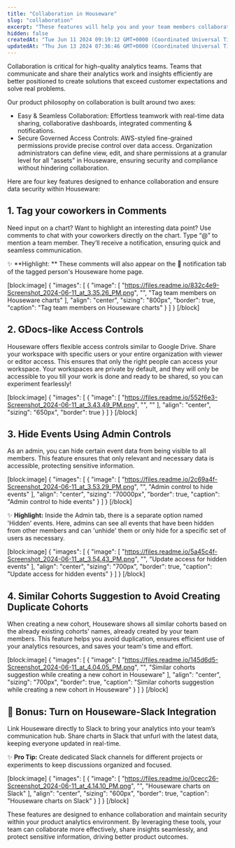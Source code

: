 ```yaml
---
title: "Collaboration in Houseware"
slug: "collaboration"
excerpt: "These features will help you and your team members collaborate on Houseware's charts and data more effectively and securely"
hidden: false
createdAt: "Tue Jun 11 2024 09:19:12 GMT+0000 (Coordinated Universal Time)"
updatedAt: "Thu Jun 13 2024 07:36:46 GMT+0000 (Coordinated Universal Time)"
---
```

Collaboration is critical for high-quality analytics teams. Teams that communicate and share their analytics work and insights efficiently are better positioned to create solutions that exceed customer expectations and solve real problems. 

Our product philosophy on collaboration is built around two axes:

- Easy & Seamless Collaboration: Effortless teamwork with real-time data sharing, collaborative dashboards, integrated commenting & notifications.
- Secure Governed Access Controls: AWS-styled fine-grained permissions provide precise control over data access. Organization administrators can define view, edit, and share permissions at a granular level for all "assets" in Houseware, ensuring security and compliance without hindering collaboration.

Here are four key features designed to enhance collaboration and ensure data security within Houseware:

## 1. Tag your coworkers in Comments

Need input on a chart? Want to highlight an interesting data point? Use comments to chat with your coworkers directly on the chart. Type “@” to mention a team member. They’ll receive a notification, ensuring quick and seamless communication.

:sparkles: **Highlight: ** These comments will also appear on the 📣 notification tab of the tagged person's Houseware home page.

[block:image]
{
  "images": [
    {
      "image": [
        "https://files.readme.io/832c4e9-Screenshot_2024-06-11_at_3.35.26_PM.png",
        "",
        "Tag team members on Houseware charts"
      ],
      "align": "center",
      "sizing": "800px",
      "border": true,
      "caption": "Tag team members on Houseware charts"
    }
  ]
}
[/block]


## 2. GDocs-like Access Controls

Houseware offers flexible access controls similar to Google Drive. Share your workspace with specific users or your entire organization with viewer or editor access. This ensures that only the right people can access your workspace. Your workspaces are private by default, and they will only be accessible to you till your work is done and ready to be shared, so you can experiment fearlessly!

[block:image]
{
  "images": [
    {
      "image": [
        "https://files.readme.io/552f6e3-Screenshot_2024-06-11_at_3.43.49_PM.png",
        "",
        ""
      ],
      "align": "center",
      "sizing": "650px",
      "border": true
    }
  ]
}
[/block]


## 3. Hide Events Using Admin Controls

As an admin, you can hide certain event data from being visible to all members. This feature ensures that only relevant and necessary data is accessible, protecting sensitive information.

[block:image]
{
  "images": [
    {
      "image": [
        "https://files.readme.io/2c69a4f-Screenshot_2024-06-11_at_3.53.29_PM.png",
        "",
        "Admin control to hide events"
      ],
      "align": "center",
      "sizing": "70000px",
      "border": true,
      "caption": "Admin control to hide events"
    }
  ]
}
[/block]


:sparkles: **Highlight:** Inside the Admin tab, there is a separate option named 'Hidden' events. Here, admins can see all events that have been hidden from other members and can 'unhide' them or only hide for a specific set of users as necessary. 

[block:image]
{
  "images": [
    {
      "image": [
        "https://files.readme.io/5a45c4f-Screenshot_2024-06-11_at_3.54.43_PM.png",
        "",
        "Update access for hidden events"
      ],
      "align": "center",
      "sizing": "700px",
      "border": true,
      "caption": "Update access for hidden events"
    }
  ]
}
[/block]


## 4. Similar Cohorts Suggestion to Avoid Creating Duplicate Cohorts

When creating a new cohort, Houseware shows all similar cohorts based on the already existing cohorts' names, already created by your team members. This feature helps you avoid duplication, ensures efficient use of your analytics resources, and saves your team's time and effort.

[block:image]
{
  "images": [
    {
      "image": [
        "https://files.readme.io/145d6d5-Screenshot_2024-06-11_at_4.04.05_PM.png",
        "",
        "Similar cohorts suggestion while creating a new cohort in Houseware"
      ],
      "align": "center",
      "sizing": "700px",
      "border": true,
      "caption": "Similar cohorts suggestion while creating a new cohort in Houseware"
    }
  ]
}
[/block]


## :gift: Bonus: Turn on Houseware-Slack Integration

Link Houseware directly to Slack to bring your analytics into your team’s communication hub. Share charts in Slack that unfurl with the latest data, keeping everyone updated in real-time.

:sparkles: **Pro Tip:** Create dedicated Slack channels for different projects or experiments to keep discussions organized and focused.

[block:image]
{
  "images": [
    {
      "image": [
        "https://files.readme.io/0cecc26-Screenshot_2024-06-11_at_4.14.10_PM.png",
        "",
        "Houseware charts on Slack"
      ],
      "align": "center",
      "sizing": "600px",
      "border": true,
      "caption": "Houseware charts on Slack"
    }
  ]
}
[/block]


These features are designed to enhance collaboration and maintain security within your product analytics environment. By leveraging these tools, your team can collaborate more effectively, share insights seamlessly, and protect sensitive information, driving better product outcomes.
